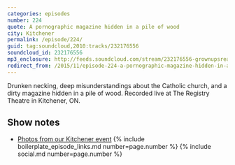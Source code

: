 ```yaml
---
categories: episodes
number: 224
quote: A pornographic magazine hidden in a pile of wood
city: Kitchener
permalink: /episode/224/
guid: tag:soundcloud,2010:tracks/232176556
soundcloud_id: 232176556
mp3_enclosure: http://feeds.soundcloud.com/stream/232176556-grownupsreadthingstheywroteaskids-s2e24.mp3 
redirect_from: /2015/11/episode-224-a-pornographic-magazine-hidden-in-a-pile-of-wood-kitchener/
---
```

Drunken necking, deep misunderstandings about the Catholic church, and a dirty magazine hidden in a pile of wood. Recorded live at The Registry Theatre in Kitchener, ON.

## Show notes
- [Photos from our Kitchener event](https://goo.gl/MW2XGD)
{% include boilerplate_episode_links.md number=page.number %}
{% include social.md number=page.number %}